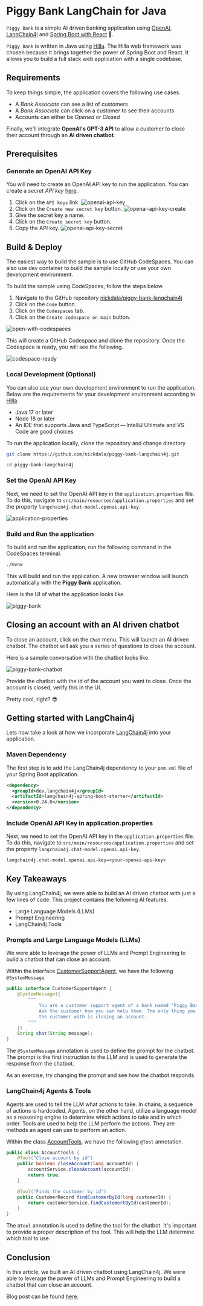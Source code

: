 # Piggy Bank LangChain for Java

`Piggy Bank` is a simple AI driven banking application using [OpenAI](https://openai.com/), [LangChain4j](https://github.com/langchain4j/langchain4j) and [Spring Boot with React](https://hilla.dev/) :rocket:.

`Piggy Bank` is written in Java using [Hilla](https://hilla.dev/). The Hilla web framework was chosen because it brings together the power of Spring Boot and React. It allows you to build a full stack web application with a single codebase.

## Requirements

To keep things simple, the application covers the following use cases.

- A *Bank Associate* can see a list of customers
- A *Bank Associate* can click on a customer to see their accounts
- Accounts can either be *Opened* or *Closed*

Finally, we'll integrate **OpenAI's GPT-3 API** to allow a customer to close their account through an **AI driven chatbot**.

## Prerequisites

### Generate an OpenAI API Key

You will need to create an OpenAI API key to run the application. You can create a *secret API key* [here](https://platform.openai.com/api-keys).

1. Click on the `API keys` link.
    ![openai-api-key](./assets/openai-api-key.png)
1. Click on the `Create new secret key` button.
    ![openai-api-key-create](./assets/openai-api-key-create.png)
1. Give the secret key a name.
1. Click on the `Create secret key` button.
1. Copy the API key.
    ![openai-api-key-secret](./assets/openai-api-key-secret.png)

## Build & Deploy

The easiest way to build the sample is to use GitHub CodeSpaces. You can also use dev container to build the sample locally or use your own development environment.

To build the sample using CodeSpaces, follow the steps below.

1. Navigate to the GitHub repository [nickdala/piggy-bank-langchain4j](https://github.com/nickdala/piggy-bank-langchain4j)
1. Click on the `Code` button.
1. Click on the `Codespaces` tab.
1. Click on the `Create codespace on main` button.

![open-with-codespaces](./assets/open-with-codespaces.png)

This will create a GitHub Codespace and clone the repository. Once the Codespace is ready, you will see the following.

![codespace-ready](./assets/codespace-ready.png)

### Local Development (Optional)

You can also use your own development environment to run the application. Below are the requirements for your development environment according to [Hilla](https://hilla.dev/docs/react/start/basics#requirements).

- Java 17 or later
- Node 18 or later
- An IDE that supports Java and TypeScript — IntelliJ Ultimate and VS Code are good choices

To run the application locally, clone the repository and change directory

```bash
git clone https://github.com/nickdala/piggy-bank-langchain4j.git

cd piggy-bank-langchain4j
```

### Set the OpenAI API Key

Next, we need to set the OpenAI API key in the `application.properties` file. To do this, navigate to `src/main/resources/application.properties` and set the property `langchain4j.chat-model.openai.api-key`.

![application-properties](./assets/application-properties.png)

### Build and Run the application

To build and run the application, run the following command in the CodeSpaces terminal.

```bash
./mvnw
```

This will build and run the application. A new browser window will launch automatically with the **Piggy Bank** application.

Here is the UI of what the application looks like.

![piggy-bank](./assets/piggy-bank.png)

## Closing an account with an AI driven chatbot

To close an account, click on the `Chat` menu. This will launch an AI driven chatbot. The chatbot will ask you a series of questions to close the account.

Here is a sample conversation with the chatbot looks like.

![piggy-bank-chatbot](./assets/piggy-bank-chatbot.png)

Provide the chatbot with the id of the account you want to close. Once the account is closed, verify this in the UI.

Pretty cool, right? :sunglasses:

## Getting started with LangChain4j

Lets now take a look at how we incorporate [LangChain4j](https://github.com/langchain4j/langchain4j) into your application.

### Maven Dependency

The first step is to add the LangChain4j dependency to your `pom.xml` file of your Spring Boot application.

```xml
<dependency>
  <groupId>dev.langchain4j</groupId>
  <artifactId>langchain4j-spring-boot-starter</artifactId>
  <version>0.24.0</version>
</dependency>
```

### Include OpenAI API Key in application.properties

Next, we need to set the OpenAI API key in the `application.properties` file. To do this, navigate to `src/main/resources/application.properties` and set the property `langchain4j.chat-model.openai.api-key`.

```properties
langchain4j.chat-model.openai.api-key=<your-openai-api-key>
```

## Key Takeaways

By using LangChain4j, we were able to build an AI driven chatbot with just a few lines of code. This project contains the following AI features.

- Large Language Models (LLMs)
- Prompt Engineering
- LangChain4j Tools

### Prompts and Large Language Models (LLMs)

We were able to leverage the power of LLMs and Prompt Engineering to build a chatbot that can close an account.

Within the interface [CustomerSupportAgent](https://github.com/nickdala/piggy-bank-langchain4j/blob/main/src/main/java/com/nickthecloudguy/services/CustomerSupportAgent.java), we have the following `@SystemMessage`.

```java
public interface CustomerSupportAgent {
    @SystemMessage({
        """
            You are a customer support agent of a bank named 'Piggy Bank Assistant'.
            Ask the customer how you can help them. The only thing you can assist
            the customer with is closing an account.
        """
    })
    String chat(String message);
}
```

The `@SystemMessage` annotation is used to define the prompt for the chatbot. The prompt is the first instruction to the LLM and is used to generate the response from the chatbot.

As an exercise, try changing the prompt and see how the chatbot responds.

### LangChain4j Agents & Tools

Agents are used to tell the LLM what actions to take. In chains, a sequence of actions is hardcoded. Agents, on the other hand, utilize a language model as a reasoning engine to determine which actions to take and in which order. Tools are used to help the LLM perform the actions. They are methods an agent can use to perform an action.

Within the class [AccountTools](https://github.com/nickdala/piggy-bank-langchain4j/blob/main/src/main/java/com/nickthecloudguy/services/AccountTools.java), we have the following `@Tool` annotation.

```java
public class AccountTools {
    @Tool("Close account by id")
    public boolean closeAccount(long accountId) {
        accountService.closeAccount(accountId);
        return true;
    }

    @Tool("Finds the customer by id")
    public CustomerRecord findCustomerById(long customerId) {
        return customerService.findCustomertById(customerId);
    }
}
```

The `@Tool` annotation is used to define the tool for the chatbot. It's important to provide a proper description of the tool. This will help the LLM determine which tool to use.

## Conclusion

In this article, we built an AI driven chatbot using LangChain4j. We were able to leverage the power of LLMs and Prompt Engineering to build a chatbot that can close an account. 

Blog post can be found [here](https://www.nickthecloudguy.com/spring-langchain4j/).
